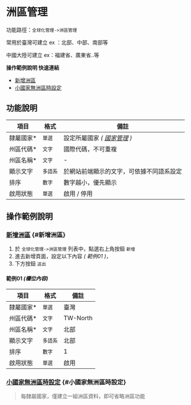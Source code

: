 # 洲區管理

功能路徑：`全球化管理->洲區管理`

常用於臺灣可建立 ex ：北部、中部、南部等

中國大陸可建立 ex：福建省、廣東省..等

**操作範例說明 快速連結**

* [新增洲區](/guide/world-state#新增洲區)
* [小國家無洲區時設定](/guide/world-state#小國家無洲區時設定)

## 功能說明

| 項目 | 格式 | 備註 |
| --- | --- | --- |
| 隸屬國家* | `單選` | 設定所屬國家 *( [國家管理](/guide/world-country) )* |
| 州區代碼* | `文字` | 國際代碼，不可重複 |
| 州區名稱* | `文字` | - |
| 顯示文字 | `多語系` | 於網站前端顯示的文字，可依據不同語系設定 |
| 排序 | `數字` | 數字越小，優先顯示 |
| 啟用狀態 | `單選` | 啟用 / 停用 |

## 操作範例說明

### [新增洲區](/guide/world-state#新增洲區) {#新增洲區}

1. 於 `全球化管理->洲區管理` 列表中，點選右上角按鈕 `新增` 
2. 進去新增頁面，設定以下內容 _( 範例01 )_，
3. 下方按鈕 `送出`

#### 範例01 _(欄位內容)_

| 項目 | 格式 | 備註 |
| --- | --- | --- |
| 隸屬國家* | `單選` | 臺灣 |
| 州區代碼* | `文字` | TW-North |
| 州區名稱* | `文字` | 北部 |
| 顯示文字 | `多語系` | 北部 |
| 排序 | `數字` | 1 |
| 啟用狀態 | `單選` | 啟用 |

### [小國家無洲區時設定](/guide/world-state#小國家無洲區時設定) {#小國家無洲區時設定}

> 每隸屬國家，僅建立一組洲區資料，即可省略洲區功能
